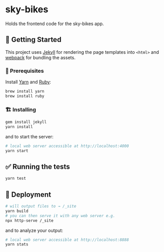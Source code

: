 # sky-bikes

Holds the frontend code for the sky-bikes app.

## :tada: Getting Started

This project uses [Jekyll](https://jekyllrb.com/) for rendering the page templates into `<html>` and [webpack](https://webpack.js.org/) for bundling the assets.

### :memo: Prerequisites

Install [Yarn](https://github.com/yarnpkg/yarn) and [Ruby](https://www.ruby-lang.org/en/):

```sh
brew install yarn
brew install ruby
```

### :building_construction: Installing

```sh
gem install jekyll
yarn install
```

and to start the server:

```sh
# local web server accessible at http://localhost:4000
yarn start
```

## :white_check_mark: Running the tests

```sh
yarn test
```

## :rocket: Deployment

```sh
# will output files to → /_site
yarn build
# you can then serve it with any web server e.g.
npx http-serve /_site
```

and to analyze your output:

```sh
# local web server accessible at http://localhost:8888
yarn stats
```

